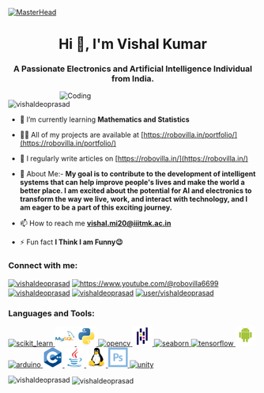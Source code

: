 [![MasterHead](https://thumbs.dreamstime.com/b/ai-artificial-intelligence-degree-icons-vector-banner-concept-illustration-icon-set-robotics-machine-learning-autonomous-problem-214718866.jpg)](https://robovilla.in)
<h1 align="center">Hi 👋, I'm Vishal Kumar</h1>
<h3 align="center">A Passionate Electronics and Artificial Intelligence Individual from India. </h3>
<img align="right" alt="Coding" width="400" src="https://i.pinimg.com/originals/f1/e7/34/f1e734f9cade86fe737a9aa404ad5677.gif">

<p align="left"> <img src="https://komarev.com/ghpvc/?username=vishaldeoprasad&label=Profile%20views&color=0e75b6&style=flat" alt="vishaldeoprasad" /> </p>

- 🌱 I’m currently learning **Mathematics and Statistics**

- 👨‍💻 All of my projects are available at [https://robovilla.in/portfolio/](https://robovilla.in/portfolio/)

- 📝 I regularly write articles on [https://robovilla.in/](https://robovilla.in/)

- 💬 About Me:- **My goal is to contribute to the development of intelligent systems that can help improve people's lives and make the world a better place. I am excited about the potential for AI and electronics to transform the way we live, work, and interact with technology, and I am eager to be a part of this exciting journey.**

- 📫 How to reach me **vishal.mi20@iiitmk.ac.in**

- ⚡ Fun fact **I Think I am Funny😉**

<h3 align="left">Connect with me:</h3>
<p align="left">
<a href="https://linkedin.com/in/vishaldeoprasad" target="blank"><img align="center" src="https://raw.githubusercontent.com/rahuldkjain/github-profile-readme-generator/master/src/images/icons/Social/linked-in-alt.svg" alt="vishaldeoprasad" height="30" width="40" /></a>
<a href="https://www.youtube.com/@robovilla6699" target="blank"><img align="center" src="https://raw.githubusercontent.com/rahuldkjain/github-profile-readme-generator/master/src/images/icons/Social/youtube.svg" alt="https://www.youtube.com/@robovilla6699" height="30" width="40" /></a>
<a href="https://www.hackerrank.com/vishaldeoprasad" target="blank"><img align="center" src="https://raw.githubusercontent.com/rahuldkjain/github-profile-readme-generator/master/src/images/icons/Social/hackerrank.svg" alt="vishaldeoprasad" height="30" width="40" /></a>
<a href="https://www.leetcode.com/vishaldeoprasad" target="blank"><img align="center" src="https://raw.githubusercontent.com/rahuldkjain/github-profile-readme-generator/master/src/images/icons/Social/leet-code.svg" alt="vishaldeoprasad" height="30" width="40" /></a>
<a href="https://auth.geeksforgeeks.org/user/user/vishaldeoprasad" target="blank"><img align="center" src="https://raw.githubusercontent.com/rahuldkjain/github-profile-readme-generator/master/src/images/icons/Social/geeks-for-geeks.svg" alt="user/vishaldeoprasad" height="30" width="40" /></a>
</p>

<h3 align="left">Languages and Tools:</h3>
<p align="left"> 
	<a href="https://scikit-learn.org/" target="_blank" rel="noreferrer"> <img src="https://upload.wikimedia.org/wikipedia/commons/0/05/Scikit_learn_logo_small.svg" alt="scikit_learn" width="40" height="40"/> </a> 
	<a href="https://www.mysql.com/" target="_blank" rel="noreferrer"> <img src="https://raw.githubusercontent.com/devicons/devicon/master/icons/mysql/mysql-original-wordmark.svg" alt="mysql" width="40" height="40"/> </a> 
	<a href="https://www.python.org" target="_blank" rel="noreferrer"> <img src="https://raw.githubusercontent.com/devicons/devicon/master/icons/python/python-original.svg" alt="python" width="40" height="40"/> </a> 
	<a href="https://opencv.org/" target="_blank" rel="noreferrer"> <img src="https://www.vectorlogo.zone/logos/opencv/opencv-icon.svg" alt="opencv" width="40" height="40"/> </a> 
	<a href="https://pandas.pydata.org/" target="_blank" rel="noreferrer"> <img src="https://raw.githubusercontent.com/devicons/devicon/2ae2a900d2f041da66e950e4d48052658d850630/icons/pandas/pandas-original.svg" alt="pandas" width="40" height="40"/> </a> 
	<a href="https://seaborn.pydata.org/" target="_blank" rel="noreferrer"> <img src="https://seaborn.pydata.org/_images/logo-mark-lightbg.svg" alt="seaborn" width="40" height="40"/> </a> 
	<a href="https://www.tensorflow.org" target="_blank" rel="noreferrer"> <img src="https://www.vectorlogo.zone/logos/tensorflow/tensorflow-icon.svg" alt="tensorflow" width="40" height="40"/> </a> 
	<a href="https://developer.android.com" target="_blank" rel="noreferrer"> <img src="https://raw.githubusercontent.com/devicons/devicon/master/icons/android/android-original-wordmark.svg" alt="android" width="40" height="40"/> </a> 
	<a href="https://www.arduino.cc/" target="_blank" rel="noreferrer"> <img src="https://cdn.worldvectorlogo.com/logos/arduino-1.svg" alt="arduino" width="40" height="40"/> </a> 
	<a href="https://www.w3schools.com/cpp/" target="_blank" rel="noreferrer"> <img src="https://raw.githubusercontent.com/devicons/devicon/master/icons/cplusplus/cplusplus-original.svg" alt="cplusplus" width="40" height="40"/> </a> 
	<a href="https://www.java.com" target="_blank" rel="noreferrer"> <img src="https://raw.githubusercontent.com/devicons/devicon/master/icons/java/java-original.svg" alt="java" width="40" height="40"/> </a> 
	<a href="https://www.linux.org/" target="_blank" rel="noreferrer"> <img src="https://raw.githubusercontent.com/devicons/devicon/master/icons/linux/linux-original.svg" alt="linux" width="40" height="40"/> </a> 
	<a href="https://www.photoshop.com/en" target="_blank" rel="noreferrer"> <img src="https://raw.githubusercontent.com/devicons/devicon/master/icons/photoshop/photoshop-line.svg" alt="photoshop" width="40" height="40"/> </a> 
	<a href="https://unity.com/" target="_blank" rel="noreferrer"> <img src="https://www.vectorlogo.zone/logos/unity3d/unity3d-icon.svg" alt="unity" width="40" height="40"/> </a>
 </p>

<p><img align="left" src="https://github-readme-stats.vercel.app/api/top-langs?username=vishaldeoprasad&show_icons=true&locale=en&layout=compact" alt="vishaldeoprasad" /></p>

<p>&nbsp;<img align="center" src="https://github-readme-stats.vercel.app/api?username=vishaldeoprasad&show_icons=true&locale=en" alt="vishaldeoprasad" /></p>


<!--
	<p><img align="center" src="https://github-readme-streak-stats.herokuapp.com/?user=vishaldeoprasad&" alt="vishaldeoprasad" /></p>
-->
